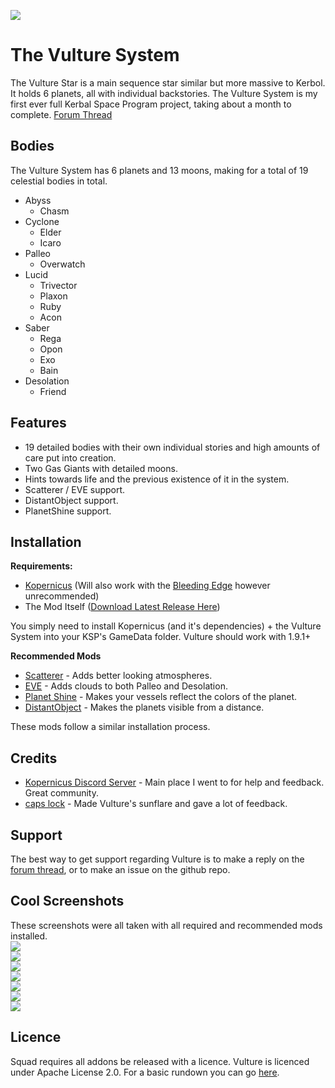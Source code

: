 ![](https://upload.livaco.dev/u/ZTGJ86rVDp.png)
# The Vulture System
The Vulture Star is a main sequence star similar but more massive to Kerbol. It holds 6 planets, all with individual backstories. The Vulture System is my first ever full Kerbal Space Program project, taking about a month to complete. 
[Forum Thread](https://forum.kerbalspaceprogram.com/index.php?/topic/199896-191kopernicus-the-vulture-system-a-new-star-system/)

## Bodies
The Vulture System has 6 planets and 13 moons, making for a total of 19 celestial bodies in total. 
- Abyss
    - Chasm
- Cyclone 
    - Elder 
    - Icaro
- Palleo
    - Overwatch
- Lucid
    - Trivector
    - Plaxon
    - Ruby
    - Acon
- Saber
    - Rega
    - Opon
    - Exo
    - Bain
- Desolation
    - Friend
    
## Features 
- 19 detailed bodies with their own individual stories and high amounts of care put into creation.
- Two Gas Giants with detailed moons.
- Hints towards life and the previous existence of it in the system.
- Scatterer / EVE support.
- DistantObject support.
- PlanetShine support.

## Installation
**Requirements:**
- [Kopernicus](https://github.com/Kopernicus/Kopernicus/releases) (Will also work with the [Bleeding Edge](https://github.com/R-T-B/Kopernicus/releases) however unrecommended)
- The Mod Itself ([Download Latest Release Here](https://github.com/LivacoNew/VultureSystem/releases))
  
You simply need to install Kopernicus (and it's dependencies) + the Vulture System into your KSP's GameData folder. Vulture should work with 1.9.1+

**Recommended Mods**
- [Scatterer](https://forum.kerbalspaceprogram.com/index.php?/topic/103963-wip19x-110x-111x-scatterer-atmospheric-scattering-v00723-31122020/) - Adds better looking atmospheres.
- [EVE](https://forum.kerbalspaceprogram.com/index.php?/topic/149733-18-environmentalvisualenhancements-180-2/) - Adds clouds to both Palleo and Desolation.
- [Planet Shine](https://forum.kerbalspaceprogram.com/index.php?/topic/173138-141-planetshine-0261-mar-28-2018/) - Makes your vessels reflect the colors of the planet.
- [DistantObject](https://forum.kerbalspaceprogram.com/index.php?/topic/189759-18-111x-distant-object-enhancement-continued-v2020-27-december-2020/) - Makes the planets visible from a distance.

These mods follow a similar installation process.

## Credits
- [Kopernicus Discord Server](https://discord.com/invite/XmVp23s) - Main place I went to for help and feedback. Great community.
- [caps lock](https://forum.kerbalspaceprogram.com/index.php?/profile/200251-caps-lock/) - Made Vulture's sunflare and gave a lot of feedback.

## Support 
The best way to get support regarding Vulture is to make a reply on the [forum thread](https://forum.kerbalspaceprogram.com/index.php?/topic/199896-191kopernicus-the-vulture-system-a-new-star-system/), or to make an issue on the github repo.

## Cool Screenshots
These screenshots were all taken with all required and recommended mods installed.  
![](https://upload.livaco.dev/u/1jRkr4MaNO.png)  
![](https://upload.livaco.dev/u/o6stdr8KRC.jpg)  
![](https://upload.livaco.dev/u/k9SKwVTg3J.jpg)  
![](https://upload.livaco.dev/u/Jusifj0AZq.jpg)  
![](https://upload.livaco.dev/u/SOe6qpAwdV.jpg)  
![](https://upload.livaco.dev/u/qvGxorHLTP.jpg)  
![](https://upload.livaco.dev/u/3Up19E7TmK.png)  

## Licence 
Squad requires all addons be released with a licence. Vulture is licenced under Apache License 2.0. For a basic rundown you can go [here](https://choosealicense.com/licenses/apache-2.0/).
